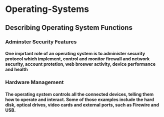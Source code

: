 # Operating-Systems
## Describing Operating System Functions
### Adminster Security Features
#### One imprtant role of an operating system is to administer security protocol which implement, control and monitor firewall and network security, account protetion, web broswer activity, device performance and health
### Hardware Management 
#### The operating system controls all the connected devices, telling them how to operate and interact. Some of those examples include the hard disk, optical drives, video cards and external ports, such as Firewire and USB.
